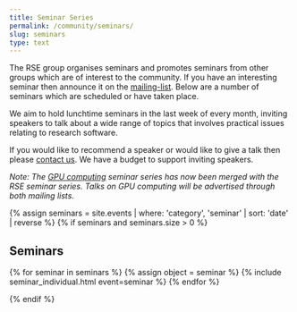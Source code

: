 ```yaml
---
title: Seminar Series
permalink: /community/seminars/
slug: seminars
type: text
---
```


The RSE group organises seminars and promotes seminars from other groups which are of interest to the community. 
If you have an interesting seminar then announce it on the [mailing-list](/community). 
Below are a number of seminars which are scheduled or have taken place.


We aim to hold lunchtime seminars in the last week of every month, inviting speakers to talk about a wide range of topics that involves practical issues relating to research software.

If you would like to recommend a speaker or would like to give a talk then please [contact us](/contact). We have a budget to support inviting speakers.

*Note: The [GPU computing](http://gpucomputing.shef.ac.uk/seminars/) seminar series has now been merged with the RSE seminar series. Talks on GPU computing will be advertised through both mailing lists.*

{% assign seminars = site.events | where: 'category', 'seminar' | sort: 'date' | reverse %}
{% if seminars and seminars.size > 0 %}

## Seminars

{% for seminar in seminars %}
    {% assign object = seminar %}
  {% include seminar_individual.html event=seminar %}
{% endfor %}

{% endif %}

<script type="text/javascript">
    // Get the current date 
    var now = new Date();
    // Select all seminar elements
    var elements = document.getElementsByClassName("seminar-section");
    // Select the seminars heading
    var seminars_heading = document.getElementById("seminars");
    // Initialise a variable to store the last event which is in the future
    last_upcoming_element = null;
    // Iterate elements
    for (var i = 0; i < elements.length; i++) {
        element = elements[i]
        // Construct a date object based on the date of the event
        split_id = element.id.split("-")
        seminar_date = new Date(split_id[1], split_id[2] - 1, split_id[3]);
        // If the event is in the future, store it.
        if(seminar_date > now){
            last_upcoming_element = element
        }
    }
    // Modify / insert headings as appropriate, based on if any future seminars exist
    if(last_upcoming_element != null){
        // Modify existing heading
        seminars_heading.textContent = "Upcoming Seminars";
        // Inert a new heading after the last future event
        new_heading = document.createElement(seminars_heading.nodeName);
        new_heading.textContent = "Previous Seminars";
        last_upcoming_element.insertAdjacentElement('afterend', new_heading);
    } else {
        // Modify existing heading
        seminars_heading.textContent = "Previous Seminars";
    }
</script>


